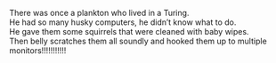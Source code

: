 
There was once a plankton who lived in a Turing.  
He had so many husky computers, he didn’t know what to do.  
He gave them some squirrels that were cleaned with baby wipes.    
Then belly scratches them all soundly and hooked them up to multiple monitors!!!!!!!!!!!

